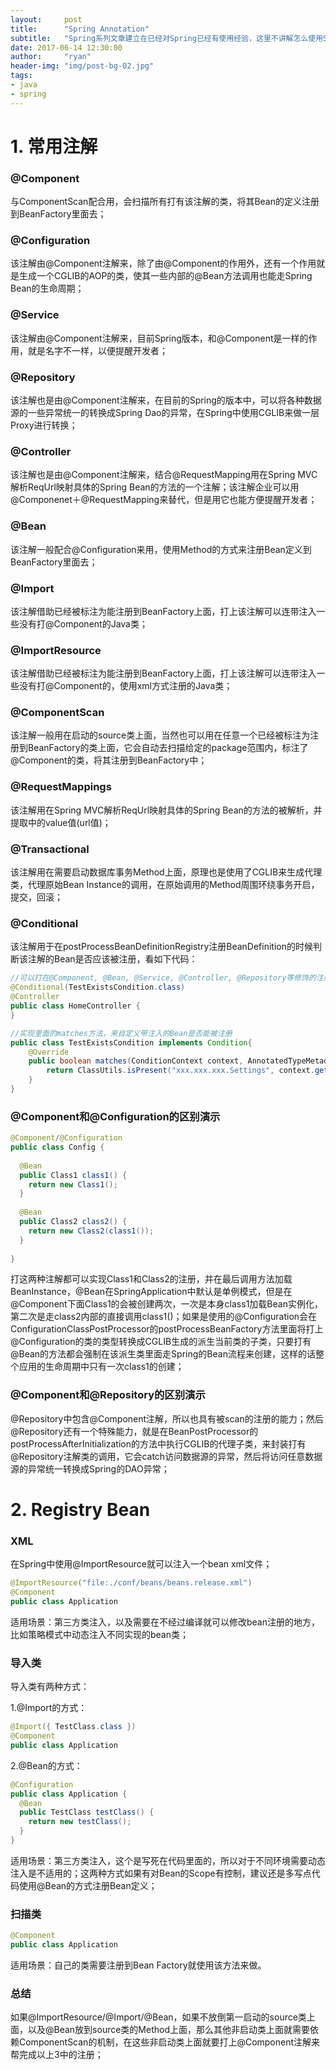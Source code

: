 ```yaml
---
layout:     post
title:      "Spring Annotation"
subtitle:   "Spring系列文章建立在已经对Spring已经有使用经验，这里不讲解怎么使用Spring这些组件，该篇作为这次Spring系列分享的第一篇，带大家一起更深入的了解我们现在使用的Spring框架；"
date: 2017-06-14 12:30:00
author:     "ryan"
header-img: "img/post-bg-02.jpg"
tags: 
- java
- spring
---
```


# 1. 常用注解

### @Component

与ComponentScan配合用，会扫描所有打有该注解的类，将其Bean的定义注册到BeanFactory里面去；

### @Configuration

该注解由@Component注解来，除了由@Component的作用外，还有一个作用就是生成一个CGLIB的AOP的类，使其一些内部的@Bean方法调用也能走Spring Bean的生命周期；

### @Service

该注解由@Component注解来，目前Spring版本，和@Component是一样的作用，就是名字不一样，以便提醒开发者；

### @Repository

该注解也是由@Component注解来，在目前的Spring的版本中，可以将各种数据源的一些异常统一的转换成Spring Dao的异常，在Spring中使用CGLIB来做一层Proxy进行转换；

### @Controller

该注解也是由@Component注解来，结合@RequestMapping用在Spring MVC解析ReqUrl映射具体的Spring Bean的方法的一个注解；该注解企业可以用@Componenet＋@RequestMapping来替代，但是用它也能方便提醒开发者；

### @Bean

该注解一般配合@Configuration来用，使用Method的方式来注册Bean定义到BeanFactory里面去；

### @Import

该注解借助已经被标注为能注册到BeanFactory上面，打上该注解可以连带注入一些没有打@Component的Java类；

### @ImportResource

该注解借助已经被标注为能注册到BeanFactory上面，打上该注解可以连带注入一些没有打@Component的，使用xml方式注册的Java类；

### @ComponentScan

该注解一般用在启动的source类上面，当然也可以用在任意一个已经被标注为注册到BeanFactory的类上面，它会自动去扫描给定的package范围内，标注了@Component的类，将其注册到BeanFactory中；

### @RequestMappings

该注解用在Spring MVC解析ReqUrl映射具体的Spring Bean的方法的被解析，并提取中的value值(url值)；

### @Transactional

该注解用在需要启动数据库事务Method上面，原理也是使用了CGLIB来生成代理类，代理原始Bean Instance的调用，在原始调用的Method周围环绕事务开启，提交，回滚；

### @Conditional

该注解用于在postProcessBeanDefinitionRegistry注册BeanDefinition的时候判断该注解的Bean是否应该被注册，看如下代码：

```java
//可以打在@Component, @Bean, @Service, @Controller, @Repository等修饰的注册方式Bean上
@Conditional(TestExistsCondition.class)
@Controller
public class HomeController {
}

//实现里面的matches方法，来自定义带注入的Bean是否能被注册
public class TestExistsCondition implements Condition{
	@Override
	public boolean matches(ConditionContext context, AnnotatedTypeMetadata metadata) {
		return ClassUtils.isPresent("xxx.xxx.xxx.Settings", context.getClassLoader());
	}
}
```

### @Component和@Configuration的区别演示

```java
@Component/@Configuration
public class Config {
  
  @Bean
  public Class1 class1() {
    return new Class1();
  }
  
  @Bean
  public Class2 class2() {
    return new Class2(class1());
  }
  
}
```

打这两种注解都可以实现Class1和Class2的注册，并在最后调用方法加载BeanInstance，@Bean在SpringApplication中默认是单例模式，但是在@Component下面Class1的会被创建两次，一次是本身class1加载Bean实例化，第二次是走class2内部的直接调用class1()；如果是使用的@Configuration会在ConfigurationClassPostProcessor的postProcessBeanFactory方法里面将打上@Configuration的类的类型转换成CGLIB生成的派生当前类的子类，只要打有@Bean的方法都会强制在该派生类里面走Spring的Bean流程来创建，这样的话整个应用的生命周期中只有一次class1的创建；

### @Component和@Repository的区别演示

@Repository中包含@Component注解，所以也具有被scan的注册的能力；然后@Repository还有一个特殊能力，就是在BeanPostProcessor的postProcessAfterInitialization的方法中执行CGLIB的代理子类，来封装打有@Repository注解类的调用，它会catch访问数据源的异常，然后将访问任意数据源的异常统一转换成Spring的DAO异常；



# 2. Registry Bean

### XML

在Spring中使用@ImportResource就可以注入一个bean xml文件；

```java
@ImportResource("file:./conf/beans/beans.release.xml")
@Component
public class Application
```

适用场景：第三方类注入，以及需要在不经过编译就可以修改bean注册的地方，比如策略模式中动态注入不同实现的bean类；

### 导入类

导入类有两种方式：

1.@Import的方式：

```java
@Import({ TestClass.class })
@Component
public class Application
```

2.@Bean的方式：

```java
@Configuration
public class Application {
  @Bean
  public TestClass testClass() {
    return new testClass();
  }
}
```

适用场景：第三方类注入，这个是写死在代码里面的，所以对于不同环境需要动态注入是不适用的；这两种方式如果有对Bean的Scope有控制，建议还是多写点代码使用@Bean的方式注册Bean定义；

### 扫描类

```java
@Component
public class Application
```

适用场景：自己的类需要注册到Bean Factory就使用该方法来做。

### 总结

如果@ImportResource/@Import/@Bean，如果不放倒第一启动的source类上面，以及@Bean放到source类的Method上面，那么其他非启动类上面就需要依赖ComponentScan的机制，在这些非启动类上面就要打上@Component注解来帮完成以上3中的注册；